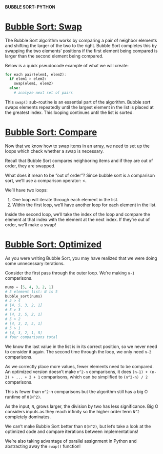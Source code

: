 #### BUBBLE SORT: PYTHON

# [Bubble Sort: Swap](https://www.codecademy.com/courses/sorting-algorithms/lessons/bubble-sort-python/exercises/bubble-sort-python-swap)

The Bubble Sort algorithm works by comparing a pair of neighbor elements and shifting the larger of the two to the right. 
Bubble Sort completes this by swapping the two elements’ positions if the first element being compared is larger than the second element being compared.

Below is a quick pseudocode example of what we will create:
```python
for each pair(elem1, elem2):
  if elem1 > elem2:
    swap(elem1, elem2)
  else:
    # analyze next set of pairs
```
This `swap()` sub-routine is an essential part of the algorithm. 
Bubble sort swaps elements repeatedly until the largest element in the list is placed at the greatest index. 
This looping continues until the list is sorted.

# [Bubble Sort: Compare](https://www.codecademy.com/courses/sorting-algorithms/lessons/bubble-sort-python/exercises/bubble-sort-python-compare)

Now that we know how to swap items in an array, we need to set up the loops which check whether a swap is necessary.

Recall that Bubble Sort compares neighboring items and if they are out of order, they are swapped.

What does it mean to be “out of order”? 
Since bubble sort is a comparison sort, we’ll use a comparison operator: <.

We’ll have two loops:
1. One loop will iterate through each element in the list.
2. Within the first loop, we’ll have another loop for each element in the list.

Inside the second loop, we’ll take the index of the loop and compare the element at that index with the element at the next index. 
If they’re out of order, we’ll make a swap!

# [Bubble Sort: Optimized](https://www.codecademy.com/courses/sorting-algorithms/lessons/bubble-sort-python/exercises/bubble-sort-python-review)

As you were writing Bubble Sort, you may have realized that we were doing some unnecessary iterations.

Consider the first pass through the outer loop. 
We’re making `n-1` comparisons.
```python
nums = [5, 4, 3, 2, 1]
# 5 element list: N is 5
bubble_sort(nums)
# 5 > 4
# [4, 5, 3, 2, 1]
# 5 > 3
# [4, 3, 5, 2, 1]
# 5 > 2
# [4, 3, 2, 5, 1]
# 5 > 1
# [4, 3, 2, 1, 5]
# four comparisons total
```
We know the last value in the list is in its correct position, so we never need to consider it again. 
The second time through the loop, we only need `n-2` comparisons.

As we correctly place more values, fewer elements need to be compared. 
An optimized version doesn’t make `n^2-n` comparisons, it does `(n-1) + (n-2) + ... + 2 + 1` comparisons, which can be simplified to `(n^2-n) / 2` comparisons.

This is fewer than `n^2`-n comparisons but the algorithm still has a big O runtime of `O(N^2)`.

As the input, `N`, grows larger, the division by two has less significance. 
Big O considers inputs as they reach infinity so the higher order term `N^2` completely dominates.

We can’t make Bubble Sort better than `O(N^2)`, but let’s take a look at the optimized code and compare iterations between implementations!

We’re also taking advantage of parallel assignment in Python and abstracting away the `swap()` function!
